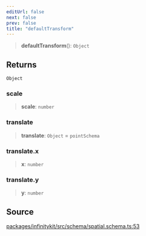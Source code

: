 ```yaml
---
editUrl: false
next: false
prev: false
title: "defaultTransform"
---
```


> **defaultTransform**(): `Object`

## Returns

`Object`

### scale

> **scale**: `number`

### translate

> **translate**: `Object` = `pointSchema`

### translate.x

> **x**: `number`

### translate.y

> **y**: `number`

## Source

[packages/infinitykit/src/schema/spatial.schema.ts:53](https://github.com/nodenogg-in/alpha-p2p/blob/265a0e2/packages/infinitykit/src/schema/spatial.schema.ts#L53)
